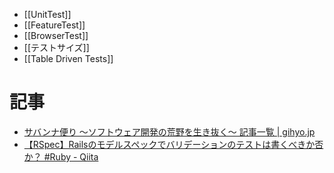 - [[UnitTest]]
- [[FeatureTest]]
- [[BrowserTest]]
- [[テストサイズ]]
- [[Table Driven Tests]]

# 記事
- [サバンナ便り ～ソフトウェア開発の荒野を生き抜く～ 記事一覧 | gihyo.jp](https://gihyo.jp/list/group/%E3%82%B5%E3%83%90%E3%83%B3%E3%83%8A%E4%BE%BF%E3%82%8A-%EF%BD%9E%E3%82%BD%E3%83%95%E3%83%88%E3%82%A6%E3%82%A7%E3%82%A2%E9%96%8B%E7%99%BA%E3%81%AE%E8%8D%92%E9%87%8E%E3%82%92%E7%94%9F%E3%81%8D%E6%8A%9C%E3%81%8F%EF%BD%9E#rt:/dev/serial/01/savanna-letter/0003)
- [【RSpec】Railsのモデルスペックでバリデーションのテストは書くべきか否か？ #Ruby - Qiita](https://qiita.com/jnchito/items/b868c5b379c941c5bf37)